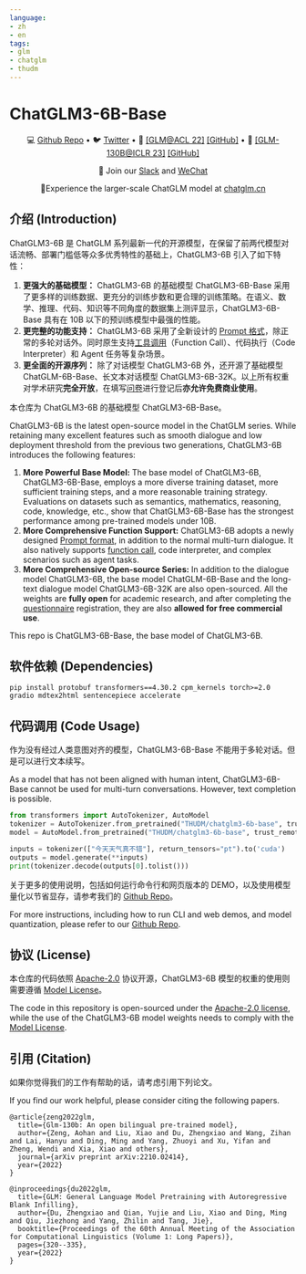 ```yaml
---
language:
- zh
- en
tags:
- glm
- chatglm
- thudm
---
```

# ChatGLM3-6B-Base
<p align="center">
  💻 <a href="https://github.com/THUDM/ChatGLM" target="_blank">Github Repo</a> • 🐦 <a href="https://twitter.com/thukeg" target="_blank">Twitter</a> • 📃 <a href="https://arxiv.org/abs/2103.10360" target="_blank">[GLM@ACL 22]</a> <a href="https://github.com/THUDM/GLM" target="_blank">[GitHub]</a> • 📃 <a href="https://arxiv.org/abs/2210.02414" target="_blank">[GLM-130B@ICLR 23]</a> <a href="https://github.com/THUDM/GLM-130B" target="_blank">[GitHub]</a> <br>
</p>

<p align="center">
    👋 Join our <a href="https://join.slack.com/t/chatglm/shared_invite/zt-25ti5uohv-A_hs~am_D3Q8XPZMpj7wwQ" target="_blank">Slack</a> and <a href="https://github.com/THUDM/ChatGLM/blob/main/resources/WECHAT.md" target="_blank">WeChat</a>
</p>
<p align="center">
📍Experience the larger-scale ChatGLM model at <a href="https://www.chatglm.cn">chatglm.cn</a>
</p>

## 介绍 (Introduction)
ChatGLM3-6B 是 ChatGLM 系列最新一代的开源模型，在保留了前两代模型对话流畅、部署门槛低等众多优秀特性的基础上，ChatGLM3-6B 引入了如下特性：

1. **更强大的基础模型：** ChatGLM3-6B 的基础模型 ChatGLM3-6B-Base 采用了更多样的训练数据、更充分的训练步数和更合理的训练策略。在语义、数学、推理、代码、知识等不同角度的数据集上测评显示，ChatGLM3-6B-Base 具有在 10B 以下的预训练模型中最强的性能。
2. **更完整的功能支持：** ChatGLM3-6B 采用了全新设计的 [Prompt 格式](https://github.com/THUDM/ChatGLM3/blob/main/PROMPT.md)，除正常的多轮对话外。同时原生支持[工具调用](https://github.com/THUDM/ChatGLM3/blob/main/tool_using/README.md)（Function Call）、代码执行（Code Interpreter）和 Agent 任务等复杂场景。
3. **更全面的开源序列：** 除了对话模型 ChatGLM3-6B 外，还开源了基础模型 ChatGLM-6B-Base、长文本对话模型 ChatGLM3-6B-32K。以上所有权重对学术研究**完全开放**，在填写[问卷](https://open.bigmodel.cn/mla/form)进行登记后**亦允许免费商业使用**。

本仓库为 ChatGLM3-6B 的基础模型 ChatGLM3-6B-Base。

ChatGLM3-6B is the latest open-source model in the ChatGLM series. While retaining many excellent features such as smooth dialogue and low deployment threshold from the previous two generations, ChatGLM3-6B introduces the following features:

1. **More Powerful Base Model:** The base model of ChatGLM3-6B, ChatGLM3-6B-Base, employs a more diverse training dataset, more sufficient training steps, and a more reasonable training strategy. Evaluations on datasets such as semantics, mathematics, reasoning, code, knowledge, etc., show that ChatGLM3-6B-Base has the strongest performance among pre-trained models under 10B.
2. **More Comprehensive Function Support:** ChatGLM3-6B adopts a newly designed [Prompt format](https://github.com/THUDM/ChatGLM3/blob/main/PROMPT_en.md), in addition to the normal multi-turn dialogue. It also natively supports [function call](https://github.com/THUDM/ChatGLM3/blob/main/tool_using/README_en.md), code interpreter, and complex scenarios such as agent tasks.
3. **More Comprehensive Open-source Series:** In addition to the dialogue model ChatGLM3-6B, the base model ChatGLM-6B-Base and the long-text dialogue model ChatGLM3-6B-32K are also open-sourced. All the weights are **fully open** for academic research, and after completing the [questionnaire](https://open.bigmodel.cn/mla/form) registration, they are also **allowed for free commercial use**.

This repo is ChatGLM3-6B-Base, the base model of ChatGLM3-6B.

## 软件依赖 (Dependencies)

```shell
pip install protobuf transformers==4.30.2 cpm_kernels torch>=2.0 gradio mdtex2html sentencepiece accelerate
```

## 代码调用 (Code Usage)

作为没有经过人类意图对齐的模型，ChatGLM3-6B-Base 不能用于多轮对话。但是可以进行文本续写。

As a model that has not been aligned with human intent, ChatGLM3-6B-Base cannot be used for multi-turn conversations. However, text completion is possible.

```python
from transformers import AutoTokenizer, AutoModel
tokenizer = AutoTokenizer.from_pretrained("THUDM/chatglm3-6b-base", trust_remote_code=True)
model = AutoModel.from_pretrained("THUDM/chatglm3-6b-base", trust_remote_code=True).half().cuda()

inputs = tokenizer(["今天天气真不错"], return_tensors="pt").to('cuda')
outputs = model.generate(**inputs)
print(tokenizer.decode(outputs[0].tolist()))
```

关于更多的使用说明，包括如何运行命令行和网页版本的 DEMO，以及使用模型量化以节省显存，请参考我们的 [Github Repo](https://github.com/THUDM/ChatGLM)。

For more instructions, including how to run CLI and web demos, and model quantization, please refer to our [Github Repo](https://github.com/THUDM/ChatGLM).


## 协议 (License)

本仓库的代码依照 [Apache-2.0](LICENSE) 协议开源，ChatGLM3-6B 模型的权重的使用则需要遵循 [Model License](MODEL_LICENSE)。

The code in this repository is open-sourced under the [Apache-2.0 license](LICENSE), while the use of the ChatGLM3-6B model weights needs to comply with the [Model License](MODEL_LICENSE).

## 引用 (Citation)

如果你觉得我们的工作有帮助的话，请考虑引用下列论文。

If you find our work helpful, please consider citing the following papers.

```
@article{zeng2022glm,
  title={Glm-130b: An open bilingual pre-trained model},
  author={Zeng, Aohan and Liu, Xiao and Du, Zhengxiao and Wang, Zihan and Lai, Hanyu and Ding, Ming and Yang, Zhuoyi and Xu, Yifan and Zheng, Wendi and Xia, Xiao and others},
  journal={arXiv preprint arXiv:2210.02414},
  year={2022}
}
```
```
@inproceedings{du2022glm,
  title={GLM: General Language Model Pretraining with Autoregressive Blank Infilling},
  author={Du, Zhengxiao and Qian, Yujie and Liu, Xiao and Ding, Ming and Qiu, Jiezhong and Yang, Zhilin and Tang, Jie},
  booktitle={Proceedings of the 60th Annual Meeting of the Association for Computational Linguistics (Volume 1: Long Papers)},
  pages={320--335},
  year={2022}
}
```
